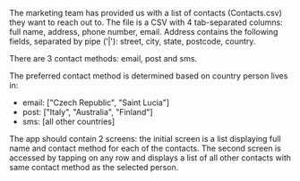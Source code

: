 The marketing team has provided us with a list of contacts (Contacts.csv) they want to reach out to. 
The file is a CSV with 4 tab-separated columns: full name, address, phone number, email. 
Address contains the following fields, separated by pipe (‘|'): street, city, state, postcode, country.

There are 3 contact methods: email, post and sms. 

The preferred contact method is determined based on country person lives in:
- email: ["Czech Republic", "Saint Lucia"]
- post: ["Italy", "Australia", "Finland"]
- sms: [all other countries]

The app should contain 2 screens: the initial screen is a list displaying full name and contact method for each of the contacts. The second screen is accessed by tapping on any row and displays a list of all other contacts with same contact method as the selected person.
